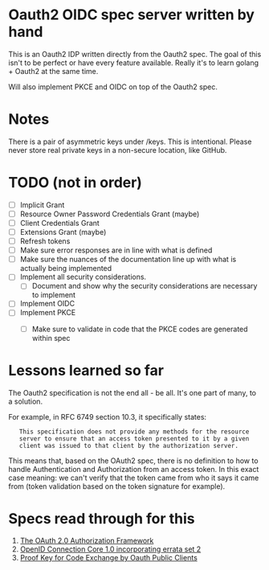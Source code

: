 # Oauth2 OIDC spec server written by hand

This is an Oauth2 IDP written directly from the Oauth2 spec. The goal of this
isn't to be perfect or have every feature available. Really it's to learn golang + Oauth2 at the same time.

Will also implement PKCE and OIDC on top of the Oauth2 spec.

# Notes

There is a pair of asymmetric keys under /keys. This is intentional. Please never store real private keys in a non-secure
location, like GitHub.


# TODO (not in order)

- [ ] Implicit Grant
- [ ] Resource Owner Password Credentials Grant (maybe)
- [ ] Client Credentials Grant
- [ ] Extensions Grant (maybe)
- [ ] Refresh tokens
- [ ] Make sure error responses are in line with what is defined
- [ ] Make sure the nuances of the documentation line up with what is actually being implemented
- [ ] Implement all security considerations.
  - [ ] Document and show why the security considerations are necessary to implement
- [ ] Implement OIDC
- [ ] Implement PKCE
  - [ ] Make sure to validate in code that the PKCE codes are generated within spec


# Lessons learned so far

The Oauth2 specification is not the end all - be all. It's one part of many, to a solution.

For example, in RFC 6749 section 10.3, it specifically states:
```
   This specification does not provide any methods for the resource
   server to ensure that an access token presented to it by a given
   client was issued to that client by the authorization server.
```

This means that, based on the OAuth2 spec, there is no definition to how to handle Authentication and Authorization from
an access token. In this exact case meaning: we can't verify that the token came from who it says it came from (token validation based on
the token signature for example).

# Specs read through for this

1. [The OAuth 2.0 Authorization Framework](https://datatracker.ietf.org/doc/html/rfc6749)
2. [OpenID Connection Core 1.0 incorporating errata set 2](https://openid.net/specs/openid-connect-core-1_0.html)
3. [Proof Key for Code Exchange by Oauth Public Clients](https://datatracker.ietf.org/doc/html/rfc7636)